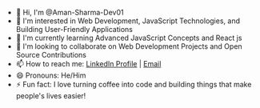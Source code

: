 - 👋 Hi, I'm @Aman-Sharma-Dev01
- 👀 I'm interested in Web Development, JavaScript Technologies, and Building User-Friendly Applications
- 🌱 I'm currently learning Advanced JavaScript Concepts and React js
- 💞️ I'm looking to collaborate on Web Development Projects and Open Source Contributions
- 📫 How to reach me: [LinkedIn Profile](https://www.linkedin.com/in/aman-sharma-706625330) | [Email](asharma8464@gmail.com)
- 😄 Pronouns: He/Him
- ⚡ Fun fact: I love turning coffee into code and building things that make people's lives easier!

<!---
Aman-Sharma-Dev01/Aman-Sharma-Dev01 is a ✨ special ✨ repository because its `README.md` (this file) appears on your GitHub profile.
You can click the Preview link to take a look at your changes.
--->
